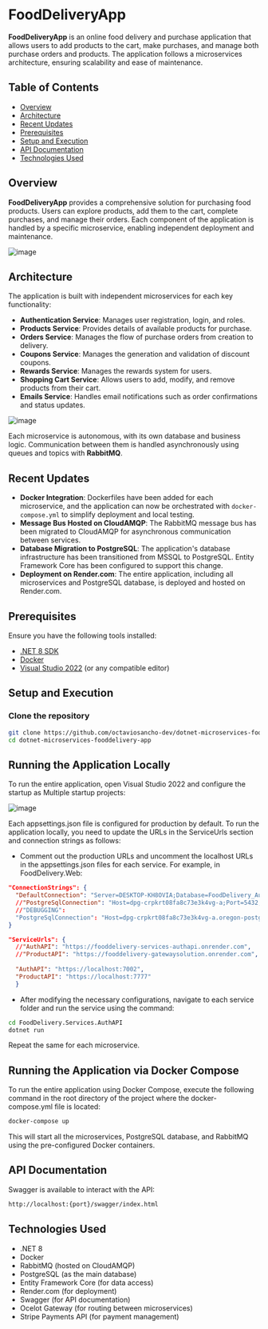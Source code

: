 # FoodDeliveryApp

**FoodDeliveryApp** is an online food delivery and purchase application that allows users to add products to the cart, make purchases, and manage both purchase orders and products. The application follows a microservices architecture, ensuring scalability and ease of maintenance.

## Table of Contents

- [Overview](#overview)
- [Architecture](#architecture)
- [Recent Updates](#recent-updates)
- [Prerequisites](#prerequisites)
- [Setup and Execution](#setup-and-execution)
- [API Documentation](#api-documentation)
- [Technologies Used](#technologies-used)

## Overview

**FoodDeliveryApp** provides a comprehensive solution for purchasing food products. Users can explore products, add them to the cart, complete purchases, and manage their orders. Each component of the application is handled by a specific microservice, enabling independent deployment and maintenance.

![image](https://github.com/user-attachments/assets/ca5f02b8-1ad0-4c36-9398-12a8504cd6cd)


## Architecture

The application is built with independent microservices for each key functionality:

- **Authentication Service**: Manages user registration, login, and roles.
- **Products Service**: Provides details of available products for purchase.
- **Orders Service**: Manages the flow of purchase orders from creation to delivery.
- **Coupons Service**: Manages the generation and validation of discount coupons.
- **Rewards Service**: Manages the rewards system for users.
- **Shopping Cart Service**: Allows users to add, modify, and remove products from their cart.
- **Emails Service**: Handles email notifications such as order confirmations and status updates.

![image](https://github.com/user-attachments/assets/11060686-43df-4c13-a93b-2b9b450f4f58)


Each microservice is autonomous, with its own database and business logic. Communication between them is handled asynchronously using queues and topics with **RabbitMQ**.

## Recent Updates

- **Docker Integration**: Dockerfiles have been added for each microservice, and the application can now be orchestrated with `docker-compose.yml` to simplify deployment and local testing.
- **Message Bus Hosted on CloudAMQP**: The RabbitMQ message bus has been migrated to CloudAMQP for asynchronous communication between services.
- **Database Migration to PostgreSQL**: The application's database infrastructure has been transitioned from MSSQL to PostgreSQL. Entity Framework Core has been configured to support this change.
- **Deployment on Render.com**: The entire application, including all microservices and PostgreSQL database, is deployed and hosted on Render.com.

## Prerequisites

Ensure you have the following tools installed:

- [.NET 8 SDK](https://dotnet.microsoft.com/download/dotnet/8.0)
- [Docker](https://www.docker.com/)
- [Visual Studio 2022](https://visualstudio.microsoft.com/) (or any compatible editor)

## Setup and Execution


### Clone the repository

```bash
git clone https://github.com/octaviosancho-dev/dotnet-microservices-fooddelivery-app.git
cd dotnet-microservices-fooddelivery-app
```


## Running the Application Locally

To run the entire application, open Visual Studio 2022 and configure the startup as Multiple startup projects:

![image](https://github.com/user-attachments/assets/7a9c8218-918b-4405-8d05-9499d2596e38)


Each appsettings.json file is configured for production by default. To run the application locally, you need to update the URLs in the ServiceUrls section and connection strings as follows:

- Comment out the production URLs and uncomment the localhost URLs in the appsettings.json files for each service. For example, in FoodDelivery.Web:

```json
"ConnectionStrings": {
  "DefaultConnection": "Server=DESKTOP-KH8OVIA;Database=FoodDelivery_Auth;Trusted_Connection=True;TrustServerCertificate=True",
  //"PostgreSqlConnection": "Host=dpg-crpkrt08fa8c73e3k4vg-a;Port=5432;Database=UsersDB;Username=fooddeliverydb_is4x_user;Password=jJkIG50sStqzrRzRLBu9fTGdIRZKiyCY;"
  //"DEBUGGING":
  "PostgreSqlConnection": "Host=dpg-crpkrt08fa8c73e3k4vg-a.oregon-postgres.render.com;Port=5432;Database=UsersDB;Username=fooddeliverydb_is4x_user;Password=jJkIG50sStqzrRzRLBu9fTGdIRZKiyCY;"
}
```

```json
"ServiceUrls": {
  //"AuthAPI": "https://fooddelivery-services-authapi.onrender.com",
  //"ProductAPI": "https://fooddelivery-gatewaysolution.onrender.com",
  
  "AuthAPI": "https://localhost:7002",
  "ProductAPI": "https://localhost:7777"
  }
```

- After modifying the necessary configurations, navigate to each service folder and run the service using the command:

```bash
cd FoodDelivery.Services.AuthAPI
dotnet run
```
Repeat the same for each microservice.


## Running the Application via Docker Compose
To run the entire application using Docker Compose, execute the following command in the root directory of the project where the docker-compose.yml file is located:

```bash
docker-compose up
```
This will start all the microservices, PostgreSQL database, and RabbitMQ using the pre-configured Docker containers.

## API Documentation

Swagger is available to interact with the API:

```bash
http://localhost:{port}/swagger/index.html
```

## Technologies Used

- .NET 8
- Docker
- RabbitMQ (hosted on CloudAMQP)
- PostgreSQL (as the main database)
- Entity Framework Core (for data access)
- Render.com (for deployment)
- Swagger (for API documentation)
- Ocelot Gateway (for routing between microservices)
- Stripe Payments API (for payment management)

  
